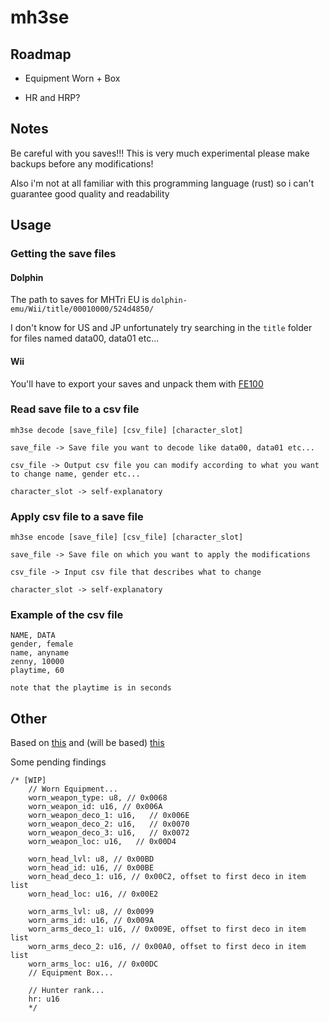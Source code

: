 # mh3se

## Roadmap
+ Equipment Worn + Box
* HR and HRP?

## Notes

Be careful with you saves!!! This is very much experimental please make backups before any modifications!

Also i'm not at all familiar with this programming language (rust) so i can't guarantee good quality and readability

## Usage

### Getting the save files

#### Dolphin
The path to saves for MHTri EU is `dolphin-emu/Wii/title/00010000/524d4850/`

I don't know for US and JP unfortunately try searching in the `title` folder for files named data00, data01 etc...

#### Wii
You'll have to export your saves and unpack them with [FE100](https://www.wiibrew.org/wiki/FE100)

### Read save file to a csv file
```
mh3se decode [save_file] [csv_file] [character_slot]

save_file -> Save file you want to decode like data00, data01 etc...

csv_file -> Output csv file you can modify according to what you want to change name, gender etc...

character_slot -> self-explanatory
```

### Apply csv file to a save file
```
mh3se encode [save_file] [csv_file] [character_slot]

save_file -> Save file on which you want to apply the modifications

csv_file -> Input csv file that describes what to change

character_slot -> self-explanatory
```

### Example of the csv file
```
NAME, DATA
gender, female
name, anyname
zenny, 10000
playtime, 60

note that the playtime is in seconds
```

## Other

Based on [this](https://github.com/sepalani/MHTrIDA/tree/master/save) and (will be based) [this](https://github.com/sepalani/MH3DB)

Some pending findings

```
/* [WIP]
    // Worn Equipment...
    worn_weapon_type: u8, // 0x0068
    worn_weapon_id: u16, // 0x006A
    worn_weapon_deco_1: u16,   // 0x006E
    worn_weapon_deco_2: u16,   // 0x0070
    worn_weapon_deco_3: u16,   // 0x0072
    worn_weapon_loc: u16,   // 0x00D4

    worn_head_lvl: u8, // 0x00BD
    worn_head_id: u16, // 0x00BE
    worn_head_deco_1: u16, // 0x00C2, offset to first deco in item list
    worn_head_loc: u16, // 0x00E2

    worn_arms_lvl: u8, // 0x0099
    worn_arms_id: u16, // 0x009A
    worn_arms_deco_1: u16, // 0x009E, offset to first deco in item list
    worn_arms_deco_2: u16, // 0x00A0, offset to first deco in item list
    worn_arms_loc: u16, // 0x00DC
    // Equipment Box...

    // Hunter rank...
    hr: u16
    */
```